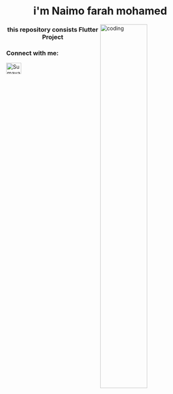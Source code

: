 <h1 align="center">i'm Naimo farah mohamed</h1> 
<img align="right" alt="coding" width="50%" src="https://docs.flutter.dev/assets/images/flutter-logo-sharing.png">

<h3 align="center">this repository consists Flutter Project</h3>


<h3 align="left">Connect with me:</h3>
<p align="left">
<a href="https://twitter.com" target="blank"><img align="center" src="https://raw.githubusercontent.com/rahuldkjain/github-profile-readme-generator/master/src/images/icons/Social/twitter.svg" alt="Sumaya" height="30" width="40" /></a>
<a href="https://linkedin.com/in/" target="blank"><img align="center" src="https://raw.githubusercontent.com/rahuldkjain/github-profile-readme-generator/…